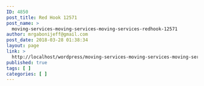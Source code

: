 ```yaml
---
ID: 4850
post_title: Red Hook 12571
post_name: >
  moving-services-moving-services-moving-services-redhook-12571
author: mrgabonijeff@gmail.com
post_date: 2018-03-28 01:38:34
layout: page
link: >
  http://localhost/wordpress/moving-services-moving-services-moving-services-redhook-12571/
published: true
tags: [ ]
categories: [ ]
---
```

